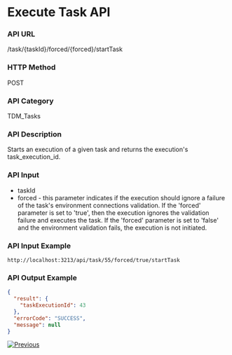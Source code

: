# Execute Task API

### API URL

/task/{taskId}/forced/{forced}/startTask

### HTTP Method

POST

### API Category

TDM_Tasks

### API Description

Starts an execution of a given task and returns the execution's task_execution_id. 

### API Input

- taskId
- forced -  this parameter indicates if the execution should ignore a failure of the task's environment connections validation. If the 'forced' parameter is set to 'true', then the execution ignores the validation failure and executes the task. If the 'forced' parameter is set to 'false' and the environment validation fails, the execution is not initiated.

### API Input Example

```
http://localhost:3213/api/task/55/forced/true/startTask
```

### API Output Example

```json
{
  "result": {
    "taskExecutionId": 43
  },
  "errorCode": "SUCCESS",
  "message": null
}
```

 [![Previous](/articles/images/Previous.png)](01_tdm_basic_task_execution_flow.md)
